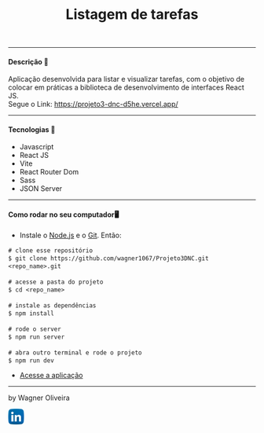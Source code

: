 <div align="center">
	<h1>Listagem de tarefas</h1>
	<br>
	
</div>

<hr>

<h4>Descrição 📄</h4>

Aplicação desenvolvida para listar e visualizar tarefas, com o objetivo de colocar em práticas a biblioteca de desenvolvimento de interfaces React JS.<br>
Segue o Link: https://projeto3-dnc-d5he.vercel.app/

<hr>

<h4>Tecnologias 🚀</h4>

- Javascript
- React JS
- Vite
- React Router Dom
- Sass
- JSON Server

<hr>

<h4>Como rodar no seu computador🖥️</h4>

- Instale o [Node.js](https://nodejs.org/en/download/) e o [Git](https://git-scm.com/book/en/v2/Getting-Started-Installing-Git). Então:

```
# clone esse repositório
$ git clone https://github.com/wagner1067/Projeto3DNC.git <repo_name>.git

# acesse a pasta do projeto
$ cd <repo_name>

# instale as dependências
$ npm install

# rode o server
$ npm run server

# abra outro terminal e rode o projeto
$ npm run dev
```
- [Acesse a aplicação](http://localhost:5173)

<hr>

by Wagner Oliveira <br>
<div>
	<a href="https://www.linkedin.com/in/wagner-oliveira-14a8b4289/">
		<img width="32px" src="https://github.com/felipejsborges/felipejsborges/blob/master/assets/linkedin.svg" alt="LinkedIn">
	
</div>
